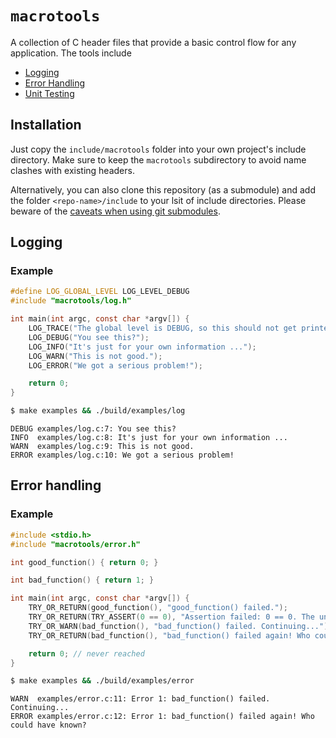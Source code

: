 # `macrotools`

A collection of C header files that provide a basic control flow for any application. The tools include
- [Logging](#logging)
- [Error Handling](#error-handling)
- [Unit Testing](#unit-testing)

## Installation

Just copy the `include/macrotools` folder into your own project's include directory. Make sure to keep the `macrotools` subdirectory to avoid name clashes with existing headers.

Alternatively, you can also clone this repository (as a submodule) and add the folder `<repo-name>/include` to your lsit of include directories. Please beware of the [caveats when using git submodules](https://blog.timhutt.co.uk/against-submodules/).

## Logging

### Example

```c
#define LOG_GLOBAL_LEVEL LOG_LEVEL_DEBUG
#include "macrotools/log.h"

int main(int argc, const char *argv[]) {
    LOG_TRACE("The global level is DEBUG, so this should not get printed.");
    LOG_DEBUG("You see this?");
    LOG_INFO("It's just for your own information ...");
    LOG_WARN("This is not good.");
    LOG_ERROR("We got a serious problem!");

    return 0;
}
```

```bash
$ make examples && ./build/examples/log
```

```console
DEBUG examples/log.c:7: You see this?
INFO  examples/log.c:8: It's just for your own information ...
WARN  examples/log.c:9: This is not good.
ERROR examples/log.c:10: We got a serious problem!
```

## Error handling

### Example

```c
#include <stdio.h>
#include "macrotools/error.h"

int good_function() { return 0; }

int bad_function() { return 1; }

int main(int argc, const char *argv[]) {
    TRY_OR_RETURN(good_function(), "good_function() failed.");
    TRY_OR_RETURN(TRY_ASSERT(0 == 0), "Assertion failed: 0 == 0. The universe is broken.");
    TRY_OR_WARN(bad_function(), "bad_function() failed. Continuing...");
    TRY_OR_RETURN(bad_function(), "bad_function() failed again! Who could have known?");

    return 0; // never reached
}
```

```bash
$ make examples && ./build/examples/error
```

```console
WARN  examples/error.c:11: Error 1: bad_function() failed. Continuing...
ERROR examples/error.c:12: Error 1: bad_function() failed again! Who could have known?
```
